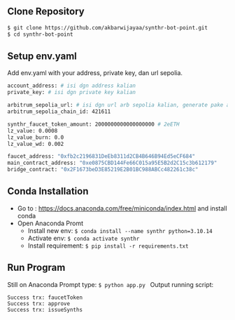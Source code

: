 ## Clone Repository
```bash
$ git clone https://github.com/akbarwijayaa/synthr-bot-point.git
$ cd synthr-bot-point
```

## Setup env.yaml
Add env.yaml with your address, private key, dan url sepolia.
```bash
account_address: # isi dgn address kalian
private_key: # isi dgn private key kalian

arbitrum_sepolia_url: # isi dgn url arb sepolia kalian, generate pake alchemy
arbitrum_sepolia_chain_id: 421611

synthr_faucet_token_amount: 2000000000000000000 # 2eETH
lz_value: 0.0008
lz_value_burn: 0.0
lz_value_wd: 0.002

faucet_address: "0xfb2c2196831DeEb8311d2CB4B646B94Ed5eCF684"
main_contract_address: "0xe0875CBD144Fe66C015a95E5B2d2C15c3b612179"
bridge_contract: "0x2F1673beD3E85219E2B01BC988ABCc482261c38c"
```

## Conda Installation
- Go to : https://docs.anaconda.com/free/miniconda/index.html and install conda
- Open Anaconda Promt
    - Install new env: ```$ conda install --name synthr python=3.10.14```
    - Activate env: ```$ conda activate synthr```
    - Install requirement: ```$ pip install -r requirements.txt```

## Run Program
Still on Anaconda Prompt type: ```$ python app.py ```
Output running script:
```
Success trx: faucetToken
Success trx: approve
Success trx: issueSynths
``` 